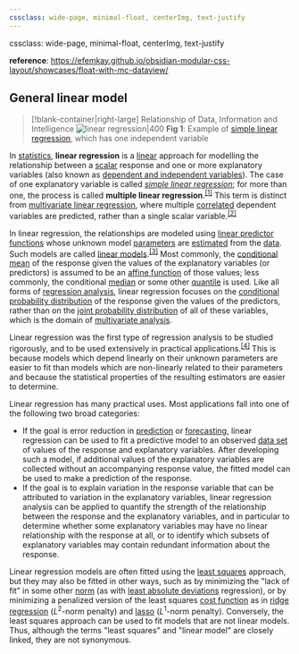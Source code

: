 ```yaml
---
cssclass: wide-page, minimal-float, centerImg, text-justify
---
```


cssclass: wide-page, minimal-float, centerImg, text-justify


**reference**: https://efemkay.github.io/obsidian-modular-css-layout/showcases/float-with-mc-dataview/

## General linear model

> [!blank-container|right-large] Relationship of Data, Information and Intelligence
> ![linear regression|400](https://data-science-blog.com/wp-content/uploads/2022/05/linear-regression-error-term.png)
> **Fig 1**: Example of [simple linear regression](https://en.wikipedia.org/wiki/Simple_linear_regression "Simple linear regression"), which has one independent variable


In [statistics](https://en.wikipedia.org/wiki/Statistics "Statistics"), **linear regression** is a [linear](https://en.wikipedia.org/wiki/Linearity "Linearity") approach for modelling the relationship between a [scalar](https://en.wikipedia.org/wiki/Scalar_(mathematics) "Scalar (mathematics)") response and one or more explanatory variables (also known as [dependent and independent variables](https://en.wikipedia.org/wiki/Dependent_and_independent_variables "Dependent and independent variables")). The case of one explanatory variable is called _[simple linear regression](https://en.wikipedia.org/wiki/Simple_linear_regression "Simple linear regression")_; for more than one, the process is called **multiple linear regression**.<sup id="cite_ref-Freedman09_1-0"><a href="https://en.wikipedia.org/wiki/Linear_regression#cite_note-Freedman09-1">[1]</a></sup> This term is distinct from [multivariate linear regression](https://en.wikipedia.org/wiki/Multivariate_linear_regression "Multivariate linear regression"), where multiple [correlated](https://en.wikipedia.org/wiki/Correlation_and_dependence "Correlation and dependence") dependent variables are predicted, rather than a single scalar variable.<sup id="cite_ref-2"><a href="https://en.wikipedia.org/wiki/Linear_regression#cite_note-2">[2]</a></sup>

In linear regression, the relationships are modeled using [linear predictor functions](https://en.wikipedia.org/wiki/Linear_predictor_function "Linear predictor function") whose unknown model [parameters](https://en.wikipedia.org/wiki/Parameters "Parameters") are [estimated](https://en.wikipedia.org/wiki/Estimation_theory "Estimation theory") from the [data](https://en.wikipedia.org/wiki/Data "Data"). Such models are called [linear models](https://en.wikipedia.org/wiki/Linear_model "Linear model").<sup id="cite_ref-3"><a href="https://en.wikipedia.org/wiki/Linear_regression#cite_note-3">[3]</a></sup> Most commonly, the [conditional mean](https://en.wikipedia.org/wiki/Conditional_expectation "Conditional expectation") of the response given the values of the explanatory variables (or predictors) is assumed to be an [affine function](https://en.wikipedia.org/wiki/Affine_transformation "Affine transformation") of those values; less commonly, the conditional [median](https://en.wikipedia.org/wiki/Median "Median") or some other [quantile](https://en.wikipedia.org/wiki/Quantile "Quantile") is used. Like all forms of [regression analysis](https://en.wikipedia.org/wiki/Regression_analysis "Regression analysis"), linear regression focuses on the [conditional probability distribution](https://en.wikipedia.org/wiki/Conditional_probability_distribution "Conditional probability distribution") of the response given the values of the predictors, rather than on the [joint probability distribution](https://en.wikipedia.org/wiki/Joint_probability_distribution "Joint probability distribution") of all of these variables, which is the domain of [multivariate analysis](https://en.wikipedia.org/wiki/Multivariate_analysis "Multivariate analysis").

Linear regression was the first type of regression analysis to be studied rigorously, and to be used extensively in practical applications.<sup id="cite_ref-4"><a href="https://en.wikipedia.org/wiki/Linear_regression#cite_note-4">[4]</a></sup> This is because models which depend linearly on their unknown parameters are easier to fit than models which are non-linearly related to their parameters and because the statistical properties of the resulting estimators are easier to determine.

Linear regression has many practical uses. Most applications fall into one of the following two broad categories:

-   If the goal is error reduction in [prediction](https://en.wikipedia.org/wiki/Prediction "Prediction") or [forecasting](https://en.wikipedia.org/wiki/Forecasting "Forecasting"), linear regression can be used to fit a predictive model to an observed [data set](https://en.wikipedia.org/wiki/Data_set "Data set") of values of the response and explanatory variables. After developing such a model, if additional values of the explanatory variables are collected without an accompanying response value, the fitted model can be used to make a prediction of the response.
-   If the goal is to explain variation in the response variable that can be attributed to variation in the explanatory variables, linear regression analysis can be applied to quantify the strength of the relationship between the response and the explanatory variables, and in particular to determine whether some explanatory variables may have no linear relationship with the response at all, or to identify which subsets of explanatory variables may contain redundant information about the response.

Linear regression models are often fitted using the [least squares](https://en.wikipedia.org/wiki/Least_squares "Least squares") approach, but they may also be fitted in other ways, such as by minimizing the "lack of fit" in some other [norm](https://en.wikipedia.org/wiki/Norm_(mathematics) "Norm (mathematics)") (as with [least absolute deviations](https://en.wikipedia.org/wiki/Least_absolute_deviations "Least absolute deviations") regression), or by minimizing a penalized version of the least squares [cost function](https://en.wikipedia.org/wiki/Loss_function "Loss function") as in [ridge regression](https://en.wikipedia.org/wiki/Ridge_regression "Ridge regression") (_L_<sup>2</sup>\-norm penalty) and [lasso](https://en.wikipedia.org/wiki/Lasso_(statistics) "Lasso (statistics)") (_L_<sup>1</sup>\-norm penalty). Conversely, the least squares approach can be used to fit models that are not linear models. Thus, although the terms "least squares" and "linear model" are closely linked, they are not synonymous.